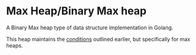 # Max Heap/Binary Max heap

A Binary Max heap type of data structure implementation in Golang.

This heap maintains the [conditions](../README.md#conditions) outlined earlier, but specifically for max heaps.
